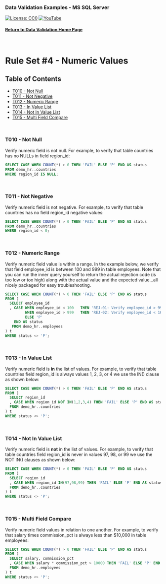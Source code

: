 ### Data Validation Examples - MS SQL Server
[![License: CC0](https://img.shields.io/badge/License-CC0-red)](LICENSE "Creative Commons Zero License by DataResearchLabs (effectively = Public Domain")
[![YouTube](https://img.shields.io/badge/YouTube-DataResearchLabs-brightgreen)](http://www.DataResearchLabs.com)
#### [Return to Data Validation Home Page](https://github.com/DataResearchLabs/sql_scripts/blob/main/data_validation_scripts.md)
<br>

# Rule Set #4 - Numeric Values

## Table of Contents
 - <a href="#t010">T010 - Not Null</a>
 - <a href="#t011">T011 - Not Negative</a>
 - <a href="#t012">T012 - Numeric Range</a>
 - <a href="#t013">T013 - In Value List</a>
 - <a href="#t014">T014 - Not In Value List</a>
 - <a href="#t015">T015 - Multi Field Compare</a>
<br>


<a id="t010" class="anchor" href="#t010" aria-hidden="true"> </a>
### T010 - Not Null
Verify numeric field is not null.  For example, to verify that table countries has no NULLs in field region_id:
```sql
SELECT CASE WHEN COUNT(*) > 0 THEN 'FAIL' ELSE 'P' END AS status
FROM demo_hr..countries
WHERE region_id IS NULL;
```
<br>


<a id="t011" class="anchor" href="#t011" aria-hidden="true"> </a>
### T011 - Not Negative
Verify numeric field is not negative.  For example, to verify that table countries has no field region_id negative values:
```sql
SELECT CASE WHEN COUNT(*) > 0 THEN 'FAIL' ELSE 'P' END AS status
FROM demo_hr..countries
WHERE region_id < 0;
```
<br>


<a id="t012" class="anchor" href="#t012" aria-hidden="true"> </a>
### T012 - Numeric Range
Verify numeric field value is within a range.  In the example below, we verify that field employee_id is between 100 and 999 in table employees.  Note that you can run the inner query yourself to return the actual rejection code (is too low or too high) along with the actual value and the expected value...all nicely packaged for easy troubleshooting.
```sql
SELECT CASE WHEN COUNT(*) > 0 THEN 'FAIL' ELSE 'P' END AS status
FROM (
  SELECT employee_id
  , CASE WHEN employee_id < 100   THEN 'REJ-01: Verify employee_id > 99|exp>99|act=' + CAST(employee_id AS VARCHAR(10))
         WHEN employee_id > 999   THEN 'REJ-02: Verify employee_id < 1000|exp<1000|act=' + CAST(employee_id AS VARCHAR(10))
         ELSE 'P'
    END AS status
   FROM demo_hr..employees
) t
WHERE status <> 'P';
```
<br>


<a id="t013" class="anchor" href="#t013" aria-hidden="true"> </a>
### T013 - In Value List
Verify numeric field is **in** the list of values.  For example, to verify that table countries field region_id is always values 1, 2, 3, or 4 we use the IN() clause as shown below:
```sql
SELECT CASE WHEN COUNT(*) > 0 THEN 'FAIL' ELSE 'P' END AS status
FROM (
  SELECT region_id
  , CASE WHEN region_id NOT IN(1,2,3,4) THEN 'FAIL' ELSE 'P' END AS status
  FROM demo_hr..countries
) t
WHERE status <> 'P';
```
<br>


<a id="t014" class="anchor" href="#t014" aria-hidden="true"> </a>
### T014 - Not In Value List
Verify numeric field is **not** in the list of values.  For example, to verify that table countries field region_id is never in values 97, 98, or 99 we use the NOT IN() clauses as shown below:
```sql
SELECT CASE WHEN COUNT(*) > 0 THEN 'FAIL' ELSE 'P' END AS status
FROM (
  SELECT region_id
  , CASE WHEN region_id IN(97,98,99) THEN 'FAIL' ELSE 'P' END AS status
  FROM demo_hr..countries
) t
WHERE status <> 'P';
```
<br>


<a id="t015" class="anchor" href="#t015" aria-hidden="true"> </a>
### T015 - Multi Field Compare
Verify numeric field values in relation to one another.  For example, to verify that salary times commission_pct is always less than $10,000 in table employees:
```sql
SELECT CASE WHEN COUNT(*) > 0 THEN 'FAIL' ELSE 'P' END AS status
FROM (
  SELECT salary, commission_pct
  , CASE WHEN salary * commission_pct > 10000 THEN 'FAIL' ELSE 'P' END AS status
  FROM demo_hr..employees
) t
WHERE status <> 'P';
```
<br>
